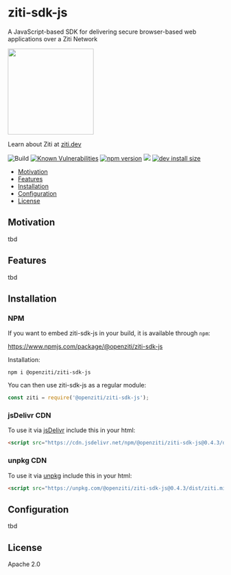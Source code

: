 ziti-sdk-js
=====================

A JavaScript-based SDK for delivering secure browser-based web applications over a Ziti Network

<img src="https://openziti.github.io/images/ziti-logo-40.png" width="200" />

Learn about Ziti at [ziti.dev](https://ziti.com)


![Build](https://github.com/openziti/ziti-sdk-js/workflows/Build/badge.svg?branch=master)
[![Known Vulnerabilities](https://snyk.io/test/npm/@openziti/ziti-sdk-js/0.4.1/badge.svg)](https://snyk.io/test/npm/@openziti/ziti-sdk-js/0.4.1)
[![npm version][npm-image]][npm-url]
[![](https://data.jsdelivr.com/v1/package/npm/@openziti/ziti-sdk-js/badge?style=rounded)](https://www.jsdelivr.com/package/npm/@openziti/ziti-sdk-js)
[![dev install size][install-size-image]][install-size-url]


<!-- TOC -->

- [Motivation](#motivation)
- [Features](#features)
- [Installation](#installation)
- [Configuration](#configuration)
- [License](#license)

<!-- /TOC -->


## Motivation

tbd

## Features

tbd

## Installation

### NPM

If you want to embed ziti-sdk-js in your build, it is available through `npm`:

https://www.npmjs.com/package/@openziti/ziti-sdk-js


Installation:

    npm i @openziti/ziti-sdk-js

You can then use ziti-sdk-js as a regular module:

```js
const ziti = require('@openziti/ziti-sdk-js');
```

### jsDelivr CDN

To use it via [jsDelivr](https://www.jsdelivr.com/package/npm/@openziti/ziti-sdk-js) include this in your html:

```html
<script src="https://cdn.jsdelivr.net/npm/@openziti/ziti-sdk-js@0.4.3/dist/ziti.min.js"></script>
```

### unpkg CDN

To use it via [unpkg](https://unpkg.com/#/) include this in your html:

```html
<script src="https://unpkg.com/@openziti/ziti-sdk-js@0.4.3/dist/ziti.min.js"></script>
```


## Configuration

tbd

## License

Apache 2.0



[npm-image]: https://flat.badgen.net/npm/v/@openziti/ziti-sdk-js
[npm-url]: https://www.npmjs.com/package/@openziti/ziti-sdk-js
[install-size-image]: https://flat.badgen.net/packagephobia/install/@openziti/ziti-sdk-js
[install-size-url]: https://packagephobia.now.sh/result?p=@openziti/ziti-sdk-js
